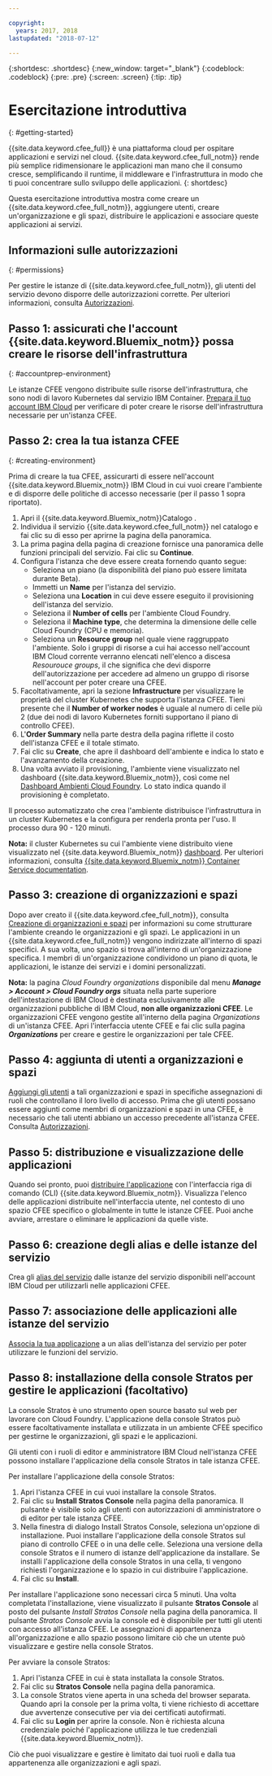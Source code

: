 ```yaml
---

copyright:
  years: 2017, 2018
lastupdated: "2018-07-12"

---
```


{:shortdesc: .shortdesc}
{:new_window: target="_blank"}
{:codeblock: .codeblock}
{:pre: .pre}
{:screen: .screen}
{:tip: .tip}

# Esercitazione introduttiva
{: #getting-started}

{{site.data.keyword.cfee_full}} è una piattaforma cloud per ospitare applicazioni e servizi nel cloud. {{site.data.keyword.cfee_full_notm}} rende più semplice ridimensionare le applicazioni man mano che il consumo cresce, semplificando il runtime, il middleware e l'infrastruttura in modo che ti puoi concentrare sullo sviluppo delle applicazioni.
{: shortdesc}

Questa esercitazione introduttiva mostra come creare un {{site.data.keyword.cfee_full_notm}}, aggiungere utenti, creare un'organizzazione e gli spazi, distribuire le applicazioni e associare queste applicazioni ai servizi.

## Informazioni sulle autorizzazioni
{: #permissions}

Per gestire le istanze di {{site.data.keyword.cfee_full_notm}}, gli utenti del servizio devono disporre delle autorizzazioni corrette. Per ulteriori informazioni, consulta [Autorizzazioni](/docs/cloud-foundry/permissions.html).

## Passo 1: assicurati che l'account {{site.data.keyword.Bluemix_notm}} possa creare le risorse dell'infrastruttura
{: #accountprep-environment}

Le istanze CFEE vengono distribuite sulle risorse dell'infrastruttura, che sono nodi di lavoro Kubernetes dal servizio IBM Container.  [Prepara il tuo account IBM Cloud](/docs/cloud-foundry/prepare-account.html) per verificare di poter creare le risorse dell'infrastruttura necessarie per un'istanza CFEE.

## Passo 2: crea la tua istanza CFEE 
{: #creating-environment}

Prima di creare la tua CFEE, assicurarti di essere nell'account {{site.data.keyword.Bluemix_notm}} IBM Cloud in cui vuoi creare l'ambiente e di disporre delle politiche di accesso necessarie (per il passo 1 sopra riportato).

1. Apri il {{site.data.keyword.Bluemix_notm}}Catalogo [ ](https://console.bluemix.net/catalog).
2. Individua il servizio {{site.data.keyword.cfee_full_notm}} nel catalogo e fai clic su di esso per aprirne la pagina della panoramica.
3. La prima pagina della pagina di creazione fornisce una panoramica delle funzioni principali del servizio. Fai clic su **Continue**.
4. Configura l'istanza che deve essere creata fornendo quanto segue:
    * Seleziona un piano (la disponibilità del piano può essere limitata durante Beta).
    * Immetti un **Name** per l'istanza del servizio.
    * Seleziona una **Location** in cui deve essere eseguito il provisioning dell'istanza del servizio.
    * Seleziona il **Number of cells** per l'ambiente Cloud Foundry.
    * Seleziona il **Machine type**, che determina la dimensione delle celle Cloud Foundry (CPU e memoria).
    * Seleziona un **Resource group** nel quale viene raggruppato l'ambiente. Solo i gruppi di risorse a cui hai accesso nell'account IBM Cloud corrente verranno elencati nell'elenco a discesa _Resourouce groups_, il che significa che devi disporre dell'autorizzazione per accedere ad almeno un gruppo di risorse nell'account per poter creare una CFEE.
5. Facoltativamente, apri la sezione **Infrastructure** per visualizzare le proprietà del cluster Kubernetes che supporta l'istanza CFEE. Tieni presente che il **Number of worker nodes** è uguale al numero di celle più 2 (due dei nodi di lavoro Kubernetes forniti supportano il piano di controllo CFEE).
6. L'**Order Summary** nella parte destra della pagina riflette il costo dell'istanza CFEE e il totale stimato.
7. Fai clic su **Create**, che apre il dashboard dell'ambiente e indica lo stato e l'avanzamento della creazione.
8. Una volta avviato il provisioning, l'ambiente viene visualizzato nel dashboard {{site.data.keyword.Bluemix_notm}}, così come nel [Dashboard Ambienti Cloud Foundry](https://console.bluemix.net/dashboard/cloudfoundry?filter=cf_environments).  Lo stato indica quando il provisioning è completato.

Il processo automatizzato che crea l'ambiente distribuisce l'infrastruttura in un cluster Kubernetes e la configura per renderla pronta per l'uso. Il processo dura 90 - 120 minuti.

**Nota:** il cluster Kubernetes su cui l'ambiente viene distribuito viene visualizzato nel {{site.data.keyword.Bluemix_notm}} [ dashboard](https://console.bluemix.net/dashboard/apps/). Per ulteriori informazioni, consulta [ {{site.data.keyword.Bluemix_notm}} Container Service documentation](/docs/containers/cs_why.html#cs_ov).

## Passo 3: creazione di organizzazioni e spazi

Dopo aver creato il {{site.data.keyword.cfee_full_notm}}, consulta [Creazione di organizzazioni e spazi](/docs/cloud-foundry/orgs-spaces.html) per informazioni su come strutturare l'ambiente creando le organizzazioni e gli spazi. Le applicazioni in un {{site.data.keyword.cfee_full_notm}} vengono indirizzate all'interno di spazi specifici. A sua volta, uno spazio si trova all'interno di un'organizzazione specifica. I membri di un'organizzazione condividono un piano di quota, le applicazioni, le istanze dei servizi e i domini personalizzati.

**Nota:** la pagina _Cloud Foundry organizations_ disponibile dal menu **_Manage > Account > Cloud Foundry orgs_** situata nella parte superiore dell'intestazione di IBM Cloud è destinata esclusivamente alle organizzazioni pubbliche di IBM Cloud, **non alle organizzazioni CFEE**. Le organizzazioni CFEE vengono gestite all'interno della pagina _Organizations_ di un'istanza CFEE.  Apri l'interfaccia utente CFEE e fai clic sulla pagina **_Organizations_** per creare e gestire le organizzazioni per tale CFEE.

## Passo 4: aggiunta di utenti a organizzazioni e spazi

[Aggiungi gli utenti](/docs/cloud-foundry/add-users.html) a tali organizzazioni e spazi in specifiche assegnazioni di ruoli che controllano il loro livello di accesso.  Prima che gli utenti possano essere aggiunti come membri di organizzazioni e spazi in una CFEE, è necessario che tali utenti abbiano un accesso precedente all'istanza CFEE. Consulta [Autorizzazioni](/docs/cloud-foundry/permissions.html).

## Passo 5: distribuzione e visualizzazione delle applicazioni

Quando sei pronto, puoi [distribuire l'applicazione](/docs/cloud-foundry/deploy-apps.html) con l'interfaccia riga di comando (CLI) {{site.data.keyword.Bluemix_notm}}.  Visualizza l'elenco delle applicazioni distribuite nell'interfaccia utente, nel contesto di uno spazio CFEE specifico o globalmente in tutte le istanze CFEE.  Puoi anche avviare, arrestare o eliminare le applicazioni da quelle viste.

## Passo 6: creazione degli alias e delle istanze del servizio

Crea gli [alias del servizio](/docs/cloud-foundry/add-serv-inst.html) dalle istanze del servizio disponibili nell'account IBM Cloud per utilizzarli nelle applicazioni CFEE.

## Passo 7: associazione delle applicazioni alle istanze del servizio

[Associa la tua applicazione](/docs/cloud-foundry/binding.html) a un alias dell'istanza del servizio per poter utilizzare le funzioni del servizio.

## Passo 8: installazione della console Stratos per gestire le applicazioni (facoltativo)

La console Stratos è uno strumento open source basato sul web per lavorare con Cloud Foundry. L'applicazione della console Stratos può essere facoltativamente installata e utilizzata in un ambiente CFEE specifico per gestirne le organizzazioni, gli spazi e le applicazioni.

Gli utenti con i ruoli di editor e amministratore IBM Cloud nell'istanza CFEE possono installare l'applicazione della console Stratos in tale istanza CFEE.

Per installare l'applicazione della console Stratos:

1. Apri l'istanza CFEE in cui vuoi installare la console Stratos.
2. Fai clic su **Install Stratos Console** nella pagina della panoramica. Il pulsante è visibile solo agli utenti con autorizzazioni di amministratore o di editor per tale istanza CFEE.
3. Nella finestra di dialogo Install Stratos Console, seleziona un'opzione di installazione. Puoi installare l'applicazione della console Stratos sul piano di controllo CFEE o in una delle celle. Seleziona una versione della console Stratos e il numero di istanze dell'applicazione da installare. Se installi l'applicazione della console Stratos in una cella, ti vengono richiesti l'organizzazione e lo spazio in cui distribuire l'applicazione.
4. Fai clic su **Install**.

Per installare l'applicazione sono necessari circa 5 minuti. Una volta completata l'installazione, viene visualizzato il pulsante **Stratos Console** al posto del pulsante _Install Stratos Console_ nella pagina della panoramica. Il pulsante _Stratos Console_ avvia la console ed è disponibile per tutti gli utenti con accesso all'istanza CFEE. Le assegnazioni di appartenenza all'organizzazione e allo spazio possono limitare ciò che un utente può visualizzare e gestire nella console Stratos.

Per avviare la console Stratos:

1. Apri l'istanza CFEE in cui è stata installata la console Stratos.
2. Fai clic su **Stratos Console** nella pagina della panoramica. 
3. La console Stratos viene aperta in una scheda del browser separata. Quando apri la console per la prima volta, ti viene richiesto di accettare due avvertenze consecutive per via dei certificati autofirmati.
4. Fai clic su **Login** per aprire la console. Non è richiesta alcuna credenziale poiché l'applicazione utilizza le tue credenziali {{site.data.keyword.Bluemix_notm}}.

Ciò che puoi visualizzare e gestire è limitato dai tuoi ruoli e dalla tua appartenenza alle organizzazioni e agli spazi.
